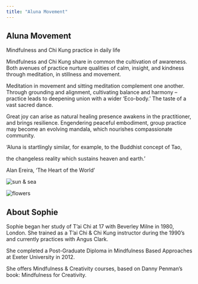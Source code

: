 ```yaml
---
title: "Aluna Movement"
---
```


<div class="two-cols" markdown="1">

<div class="col-left" markdown="1">

## Aluna Movement

Mindfulness and Chi Kung practice in daily life

Mindfulness and Chi Kung share in common the cultivation of awareness. Both avenues of practice nurture qualities of calm, insight, and kindness through meditation, in stillness and movement.

Meditation in movement and sitting meditation complement one another. Through grounding and alignment, cultivating balance and harmony – practice leads to deepening union with a wider ‘Eco-body.’ The taste of a vast sacred dance.

Great joy can arise as natural healing presence awakens in the practitioner, and brings resilience. Engendering peaceful embodiment, group practice may become an evolving mandala, which nourishes compassionate community.

‘Aluna is startlingly similar, for example, to the Buddhist concept of Tao, 

the changeless reality which sustains heaven and earth.’

Alan Ereira, ‘The Heart of the World’

</div>

<div class="col-right" markdown="1">

![sun & sea](/images/aluna/IMG_1058.jpg20th-Feb.-20.webp)  

</div>

<div class="col-left" markdown="1">

![flowers](/images/aluna/IMG_2325.webp)  

</div>

<div class="col-right" markdown="1">

## About Sophie

Sophie began her study of T’ai Chi at 17 with Beverley Milne in 1980, London. She trained as a T’ai Chi & Chi Kung instructor during the 1990’s and currently practices with Angus Clark.

She completed a Post-Graduate Diploma in Mindfulness Based Approaches at Exeter University in 2012.

She offers Mindfulness & Creativity courses, based on Danny Penman’s book: Mindfulness for Creativity.

</div>

</div>
